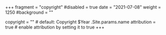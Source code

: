 +++
fragment = "copyright"
#disabled = true
date = "2021-07-08"
weight = 1250
#background = ""

copyright = "" # default: Copyright $Year .Site.params.name
attribution = true # enable attribution by setting it to true
+++
